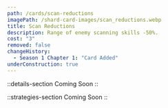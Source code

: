 ```yaml
---
path: /cards/scan-reductions
imagePath: /shard-card-images/scan_reductions.webp
title: Scan Reductions
description: Range of enemy scanning skills -50%.
cost: "3"
removed: false
changeHistory:
  - Season 1 Chapter 1: "Card Added"
underConstruction: true
---
```


::details-section
Coming Soon
::

::strategies-section
Coming Soon
::
